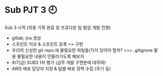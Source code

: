 # Sub PJT 3 :clock9:



Sub 3 시작 (최종 기획 완료 및 프로다운 팀 협업 개발 진행)

* gitlab, jira 생성
* 스프린트 이슈 & 스프린트 등록 >> 구현
* 우리의 신성한 git repo.에 불필요한 파일들(?)이 있어야 할까? >>> .gitignore 활용 불필요한 내용이 안올라가도록 해보자
* 8/7(금) SUB3 1차 평가 (금주 개발 구현분에 대하여)
* AWS 배포 담당자 지정 & 팀별 배포 정책 수립 (주기 등)